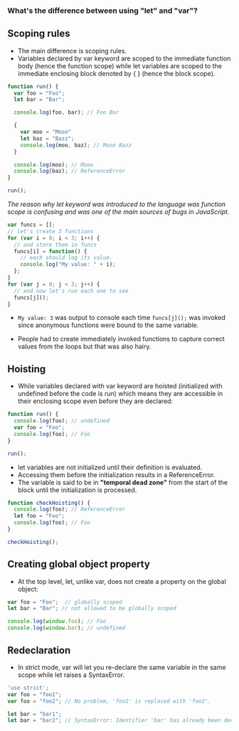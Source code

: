 <h3>What's the difference between using "let" and "var"?</h3>


## Scoping rules
- The main difference is scoping rules. 
- Variables declared by var keyword are scoped to the immediate function body (hence the function scope) while let variables are scoped to the immediate enclosing block denoted by { } (hence the block scope).

```javascript
function run() {
  var foo = "Foo";
  let bar = "Bar";

  console.log(foo, bar); // Foo Bar

  {
    var moo = "Mooo"
    let baz = "Bazz";
    console.log(moo, baz); // Mooo Bazz
  }

  console.log(moo); // Mooo
  console.log(baz); // ReferenceError
}

run();
```

<i>The reason why let keyword was introduced to the language was function scope is confusing and was one of the main sources of bugs in JavaScript.</i>

```javascript
var funcs = [];
// let's create 3 functions
for (var i = 0; i < 3; i++) {
  // and store them in funcs
  funcs[i] = function() {
    // each should log its value.
    console.log("My value: " + i);
  };
}
for (var j = 0; j < 3; j++) {
  // and now let's run each one to see
  funcs[j]();
}
```

- `My value: 3` was output to console each time `funcs[j]();` was invoked since anonymous functions were bound to the same variable.

- People had to create immediately invoked functions to capture correct values from the loops but that was also hairy.

## Hoisting

- While variables declared with var keyword are hoisted (initialized with undefined before the code is run) which means they are accessible in their enclosing scope even before they are declared:

```javascript
function run() {
  console.log(foo); // undefined
  var foo = "Foo";
  console.log(foo); // Foo
}

run();
```

- let variables are not initialized until their definition is evaluated. 
- Accessing them before the initialization results in a ReferenceError. 
- The variable is said to be in <b>"temporal dead zone"</b> from the start of the block until the initialization is processed.

```javascript
function checkHoisting() {
  console.log(foo); // ReferenceError
  let foo = "Foo";
  console.log(foo); // Foo
}

checkHoisting();
```

## Creating global object property
- At the top level, let, unlike var, does not create a property on the global object:

```javascript
var foo = "Foo";  // globally scoped
let bar = "Bar"; // not allowed to be globally scoped

console.log(window.foo); // Foo
console.log(window.bar); // undefined
```

## Redeclaration
- In strict mode, var will let you re-declare the same variable in the same scope while let raises a SyntaxError.

```javascript
'use strict';
var foo = "foo1";
var foo = "foo2"; // No problem, 'foo1' is replaced with 'foo2'.

let bar = "bar1"; 
let bar = "bar2"; // SyntaxError: Identifier 'bar' has already been declared
```
